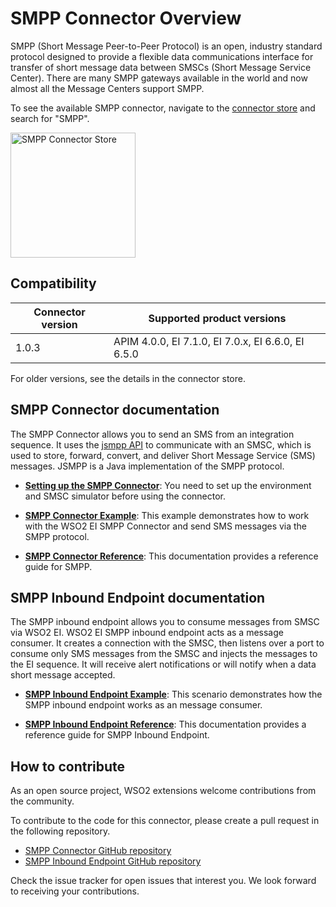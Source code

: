 # SMPP Connector Overview

SMPP (Short Message Peer-to-Peer Protocol) is an open, industry standard protocol designed to provide a flexible data communications interface for transfer of short message data between SMSCs (Short Message Service Center). There are many SMPP gateways available in the world and now almost all the Message Centers support SMPP. 

To see the available SMPP connector, navigate to the [connector store](https://store.wso2.com/store/assets/esbconnector/list) and search for "SMPP".

<img src="{{base_path}}/assets/img/integrate/connectors/smpp-store.png" title="SMPP Connector Store" width="200" alt="SMPP Connector Store"/>

## Compatibility

| Connector version | Supported product versions |
| ------------- |------------- |
|  1.0.3        |  APIM 4.0.0, EI 7.1.0, EI 7.0.x, EI 6.6.0, EI 6.5.0 |

For older versions, see the details in the connector store.

## SMPP Connector documentation

The SMPP Connector allows you to send an SMS from an integration sequence. It uses the [jsmpp API](https://jsmpp.org/) to communicate with an SMSC, which is used to store, forward, convert, and deliver Short Message Service (SMS) messages. JSMPP is a Java implementation of the SMPP protocol. 

* **[Setting up the SMPP Connector]({{base_path}}/reference/smpp-connector/smpp-connector-configuration/)**: You need to set up the environment and SMSC simulator before using the connector.

* **[SMPP Connector Example]({{base_path}}/reference/smpp-connector/smpp-connector-example/)**: This example demonstrates how to work with the WSO2 EI SMPP Connector and send SMS messages via the SMPP protocol. 

* **[SMPP Connector Reference]({{base_path}}/reference/smpp-connector/smpp-connector-config/)**: This documentation provides a reference guide for SMPP.

## SMPP Inbound Endpoint documentation

The SMPP inbound endpoint allows you to consume messages from SMSC via WSO2 EI. WSO2 EI SMPP inbound endpoint acts as a message consumer. It creates a connection with the SMSC, then listens over a port to consume only SMS messages from the SMSC and injects the messages to the EI sequence. It will receive alert notifications or will notify when a data short message accepted.

* **[SMPP Inbound Endpoint Example]({{base_path}}/reference/smpp-connector/smpp-inbound-endpoint-example/)**: This scenario demonstrates how the SMPP inbound endpoint works as an message consumer. 

* **[SMPP Inbound Endpoint Reference]({{base_path}}/reference/smpp-connector/smpp-inbound-endpoint-config/)**: This documentation provides a reference guide for SMPP Inbound Endpoint.

## How to contribute

As an open source project, WSO2 extensions welcome contributions from the community. 

To contribute to the code for this connector, please create a pull request in the following repository. 

* [SMPP Connector GitHub repository](https://github.com/wso2-extensions/esb-connector-smpp)
* [SMPP Inbound Endpoint GitHub repository](https://github.com/wso2-extensions/esb-inbound-smpp)

Check the issue tracker for open issues that interest you. We look forward to receiving your contributions.
